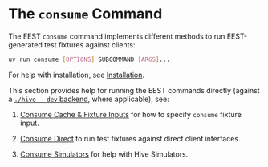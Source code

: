 # The `consume` Command

The EEST `consume` command implements different methods to run EEST-generated test fixtures against clients:

```bash
uv run consume [OPTIONS] SUBCOMMAND [ARGS]...
```

For help with installation, see [Installation](../../getting_started/installation.md).

This section provides help for running the EEST commands directly (against a [`./hive --dev` backend](../hive/dev_mode.md), where applicable), see:

1. [Consume Cache & Fixture Inputs](./cache.md) for how to specify `consume` fixture input.

2. [Consume Direct](./direct.md) to run test fixtures against direct client interfaces.

3. [Consume Simulators](./simulators.md) for help with Hive Simulators.
